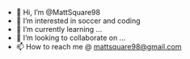 - 👋 Hi, I’m @MattSquare98
- 👀 I’m interested in soccer and coding
- 🌱 I’m currently learning ...
- 💞️ I’m looking to collaborate on ...
- 📫 How to reach me @ mattsquare98@gmail.com

<!---
MattSquare98/MattSquare98 is a ✨ special ✨ repository because its `README.md` (this file) appears on your GitHub profile.
You can click the Preview link to take a look at your changes.
--->
